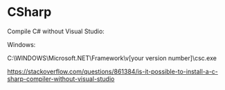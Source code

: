 # CSharp

Compile C# without Visual Studio:

Windows:

C:\WINDOWS\Microsoft.NET\Framework\v[your version number]\csc.exe


https://stackoverflow.com/questions/861384/is-it-possible-to-install-a-c-sharp-compiler-without-visual-studio
